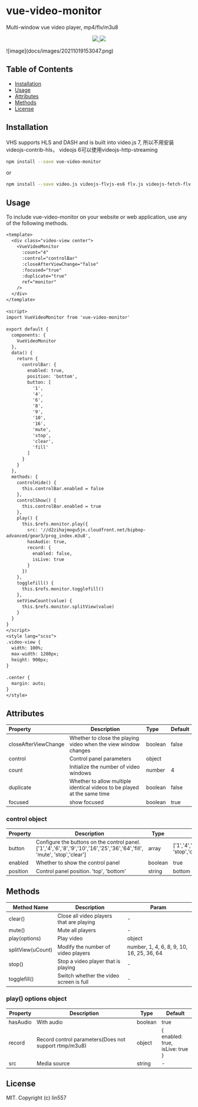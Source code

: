 
# vue-video-monitor

Multi-window vue video player, mp4/flv/m3u8

<p align="center">
  <a href="https://www.npmjs.org/package/vue-video-monitor">
    <img src="https://img.shields.io/npm/v/vue-video-monitor.svg">
  </a>
  <a href="LICENSE">
    <img src="https://img.shields.io/badge/License-MIT-yellow.svg">
  </a>
</p>
![image](docs/images/20211019153047.png)

## Table of Contents

- [Installation](#installation)
- [Usage](#usage)
- [Attributes](#attributes)
- [Methods](#methods)
- [License](#license)



## Installation

VHS supports HLS and DASH and is built into video.js 7, 所以不用安装videojs-contrib-hls， videojs 6可以使用videojs-http-streaming

```sh
npm install --save vue-video-monitor
```

or

```sh
npm install --save video.js videojs-flvjs-es6 flv.js videojs-fetch-flv videojs-contextmenu-pt vue-video-monitor
```



## Usage

To include vue-video-monitor on your website or web application, use any of the following methods.

```vue
<template>
  <div class="video-view center">
    <VueVideoMonitor
      :count="4"
      :control="controlBar"
      :closeAfterViewChange="false"
      :focused="true"
      :duplicate="true"
      ref="monitor"
    />
  </div>
</template>

<script>
import VueVideoMonitor from 'vue-video-monitor'

export default {
  components: {
    VueVideoMonitor
  },
  data() {
    return {
      controlBar: {
        enabled: true,
        position: 'bottom',
        button: [
          '1',
          '4',
          '6',
          '8',
          '9',
          '10',
          '16',
          'mute',
          'stop',
          'clear',
          'fill'
        ]
      }
    }
  },
  methods: {
    controlHide() {
      this.controlBar.enabled = false
    },
    controlShow() {
      this.controlBar.enabled = true
    },
    play() {
      this.$refs.monitor.play({
        src: '//d2zihajmogu5jn.cloudfront.net/bipbop-advanced/gear3/prog_index.m3u8',
        hasAudio: true,
        record: {
          enabled: false,
          isLive: true
        }
      })
    },
    togglefill() {
      this.$refs.monitor.togglefill()
    },
    setViewCount(value) {
      this.$refs.monitor.splitView(value)
    }
  }
}
</script>
<style lang="scss">
.video-view {
  width: 100%;
  max-width: 1280px;
  height: 900px;
}

.center {
  margin: auto;
}
</style>
```



## Attributes

| Property      | Description | Type    | Default              |
| :------------ | ---------- | :------ | :------------------- |
| closeAfterViewChange | Whether to close the playing video when the view window changes | boolean | false |
| control | Control panel parameters | object |  |
| count | Initialize the number of video windows | number | 4 |
| duplicate | Whether to allow multiple identical videos to be played at the same time | boolean | false |
| focused | show focused | boolean | true |



### control object

| Property | Description                                                  | Type    | Default                                                      |
| -------- | ------------------------------------------------------------ | ------- | ------------------------------------------------------------ |
| button   | Configure the buttons on the control panel. <br />['1','4','6','8','9','10','16','25','36','64','fill', 'mute', 'stop','clear'] | array   | ['1','4','6','8','9','10','16','fill','mute', 'stop','clear'] |
| enabled  | Whether to show the control panel                            | boolean | true                                                         |
| position | Control panel position. 'top', 'bottom'                      | string  | bottom                                                       |



## Methods

| Method Name       | Description                              | Param                                     |
| ----------------- | ---------------------------------------- | ----------------------------------------- |
| clear()           | Close all video players that are playing | -                                         |
| mute()            | Mute all players                         | -                                         |
| play(options)     | Play video                               | object                                    |
| splitView(uCount) | Modify the number of video players       | number, 1, 4, 6, 8, 9, 10, 16, 25, 36, 64 |
| stop()            | Stop a video player that is playing      | -                                         |
| togglefill()      | Switch whether the video screen is full  | -                                         |



### play() options object

| Property | Description                                           | Type    | Default                                        |
| -------- | ----------------------------------------------------- | ------- | ---------------------------------------------- |
| hasAudio | With audio                                            | boolean | true                                           |
| record   | Record control parameters(Does not support rtmp/m3u8) | object  | {<br />enabled: true,<br />isLive: true<br />} |
| src      | Media source                                          | string  | -                                              |



## License

MIT. Copyright (c) lin557